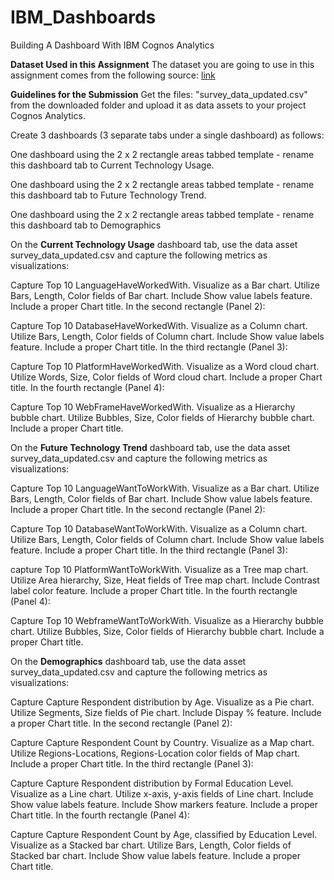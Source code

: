 # IBM_Dashboards
Building A Dashboard With IBM Cognos Analytics

**Dataset Used in this Assignment**
The dataset you are going to use in this assignment comes from the following source: [link](https://cf-courses-data.s3.us.cloud-object-storage.appdomain.cloud/T3iZyjwN9ifjS-B0JaYVgw/survey-data-updated%205.csv)

**Guidelines for the Submission**
Get the files: "survey_data_updated.csv" from the downloaded folder and upload it as data assets to your project Cognos Analytics.

Create 3 dashboards (3 separate tabs under a single dashboard) as follows:

One dashboard using the 2 x 2 rectangle areas tabbed template - rename this dashboard tab to Current Technology Usage.

One dashboard using the 2 x 2 rectangle areas tabbed template - rename this dashboard tab to Future Technology Trend.

One dashboard using the 2 x 2 rectangle areas tabbed template - rename this dashboard tab to Demographics

On the **Current Technology Usage** dashboard tab, use the data asset survey_data_updated.csv and capture the following metrics as visualizations:

Capture Top 10 LanguageHaveWorkedWith.
Visualize as a Bar chart.
Utilize Bars, Length, Color fields of Bar chart.
Include Show value labels feature.
Include a proper Chart title.
In the second rectangle (Panel 2):

Capture Top 10 DatabaseHaveWorkedWith.
Visualize as a Column chart.
Utilize Bars, Length, Color fields of Column chart.
Include Show value labels feature.
Include a proper Chart title.
In the third rectangle (Panel 3):

Capture Top 10 PlatformHaveWorkedWith.
Visualize as a Word cloud chart.
Utilize Words, Size, Color fields of Word cloud chart.
Include a proper Chart title.
In the fourth rectangle (Panel 4):

Capture Top 10 WebFrameHaveWorkedWith.
Visualize as a Hierarchy bubble chart.
Utilize Bubbles, Size, Color fields of Hierarchy bubble chart.
Include a proper Chart title.

On the **Future Technology Trend** dashboard tab, use the data asset survey_data_updated.csv and capture the following metrics as visualizations:

Capture Top 10 LanguageWantToWorkWith.
Visualize as a Bar chart.
Utilize Bars, Length, Color fields of Bar chart.
Include Show value labels feature.
Include a proper Chart title.
In the second rectangle (Panel 2):

Capture Top 10 DatabaseWantToWorkWith.
Visualize as a Column chart.
Utilize Bars, Length, Color fields of Column chart.
Include Show value labels feature.
Include a proper Chart title.
In the third rectangle (Panel 3):

capture Top 10 PlatformWantToWorkWith.
Visualize as a Tree map chart.
Utilize Area hierarchy, Size, Heat fields of Tree map chart.
Include Contrast label color feature.
Include a proper Chart title.
In the fourth rectangle (Panel 4):

Capture Top 10 WebframeWantToWorkWith.
Visualize as a Hierarchy bubble chart.
Utilize Bubbles, Size, Color fields of Hierarchy bubble chart.
Include a proper Chart title.

On the **Demographics** dashboard tab, use the data asset survey_data_updated.csv and capture the following metrics as visualizations:

Capture Capture Respondent distribution by Age.
Visualize as a Pie chart.
Utilize Segments, Size fields of Pie chart.
Include Dispay % feature.
Include a proper Chart title.
In the second rectangle (Panel 2):

Capture Capture Respondent Count by Country.
Visualize as a Map chart.
Utilize Regions-Locations, Regions-Location color fields of Map chart.
Include a proper Chart title.
In the third rectangle (Panel 3):

Capture Capture Respondent distribution by Formal Education Level.
Visualize as a Line chart.
Utilize x-axis, y-axis fields of Line chart.
Include Show value labels feature.
Include Show markers feature.
Include a proper Chart title.
In the fourth rectangle (Panel 4):

Capture Capture Respondent Count by Age, classified by Education Level.
Visualize as a Stacked bar chart.
Utilize Bars, Length, Color fields of Stacked bar chart.
Include Show value labels feature.
Include a proper Chart title.
